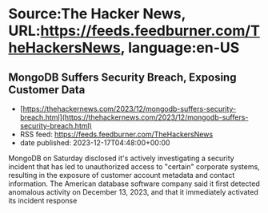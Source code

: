# Source:The Hacker News, URL:https://feeds.feedburner.com/TheHackersNews, language:en-US

## MongoDB Suffers Security Breach, Exposing Customer Data
 - [https://thehackernews.com/2023/12/mongodb-suffers-security-breach.html](https://thehackernews.com/2023/12/mongodb-suffers-security-breach.html)
 - RSS feed: https://feeds.feedburner.com/TheHackersNews
 - date published: 2023-12-17T04:48:00+00:00

MongoDB on Saturday disclosed it's actively investigating a security incident that has led to unauthorized access to "certain" corporate systems, resulting in the exposure of customer account metadata and contact information.
The American database software company&nbsp;said&nbsp;it first detected anomalous activity on December 13, 2023, and that it immediately activated its incident response

